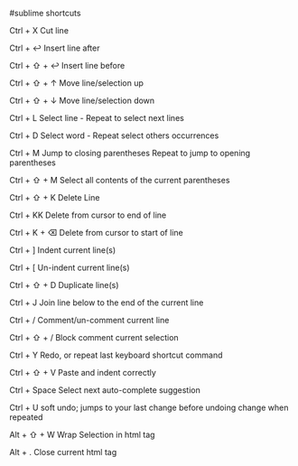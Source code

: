 #sublime shortcuts

Ctrl + X        Cut line

Ctrl + ↩        Insert line after

Ctrl + ⇧ + ↩    Insert line before

Ctrl + ⇧ + ↑    Move line/selection up

Ctrl + ⇧ + ↓    Move line/selection down

Ctrl + L        Select line - Repeat to select next lines

Ctrl + D        Select word - Repeat select others occurrences

Ctrl + M        Jump to closing parentheses Repeat to jump to opening parentheses

Ctrl + ⇧ + M    Select all contents of the current parentheses

Ctrl + ⇧ + K    Delete Line

Ctrl + KK       Delete from cursor to end of line

Ctrl + K + ⌫    Delete from cursor to start of line

Ctrl + ]        Indent current line(s)

Ctrl + [        Un-indent current line(s)

Ctrl + ⇧ + D    Duplicate line(s)

Ctrl + J        Join line below to the end of the current line

Ctrl + /        Comment/un-comment current line

Ctrl + ⇧ + /    Block comment current selection

Ctrl + Y        Redo, or repeat last keyboard shortcut command

Ctrl + ⇧ + V    Paste and indent correctly

Ctrl + Space    Select next auto-complete suggestion

Ctrl + U        soft undo; jumps to your last change before undoing change when repeated

Alt + ⇧ + W     Wrap Selection in html tag

Alt + .         Close current html tag

